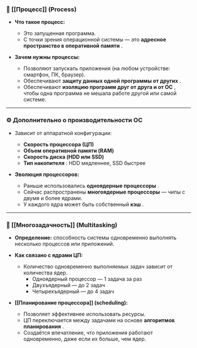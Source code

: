 ### 🧩 [[Процесс]] (Process)

- **Что такое процесс:**
    
    - Это запущенная программа.
    - С точки зрения операционной системы — это **адресное пространство в оперативной памяти** .
- **Зачем нужны процессы:**
    
    - Позволяют запускать приложения (на любом устройстве: смартфон, ПК, браузер).
    - Обеспечивают **защиту данных одной программы от других** .
    - Обеспечивают **изоляцию программ друг от друга и от ОС** , чтобы одна программа не мешала работе другой или самой системе.

---

### ⚙️ Дополнительно о производительности ОС

- Зависит от аппаратной конфигурации:
    
    - **Скорость процессора (ЦП)**
    - **Объем оперативной памяти (RAM)**
    - **Скорость диска (HDD или SSD)**
    - **Тип накопителя** : HDD медленнее, SSD быстрее
- **Эволюция процессоров:**
    
    - Раньше использовались **одноядерные процессоры** .
    - Сейчас распространены **многоядерные процессоры** — чипы с двумя и более ядрами.
    - У каждого ядра может быть собственный **кэш** .

---

### 🔄 [[Многозадачность]] (Multitasking)

- **Определение:** способность системы одновременно выполнять несколько процессов или приложений.
    
- **Как связано с ядрами ЦП:**
    
    - Количество одновременно выполняемых задач зависит от количества ядер.
        - Одноядерный процессор — 1 задача за раз
        - Двухъядерный — до 2 задач
        - Четырехъядерный — до 4 задач
- **[[Планирование процессора]] (scheduling):**
    
    - Позволяет эффективнее использовать ресурсы.
    - ЦП переключается между задачами на основе **алгоритмов планирования** .
    - Создаётся впечатление, что приложения работают одновременно, даже если их больше, чем ядер.